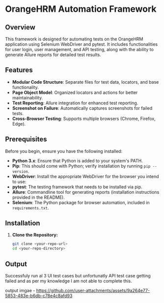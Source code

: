 # OrangeHRM Automation Framework

## Overview

This framework is designed for automating tests on the OrangeHRM application using Selenium WebDriver and pytest. 
It includes functionalities for user login, user management, and API testing, 
along with the ability to generate Allure reports for detailed test results.

## Features

- **Modular Code Structure**: Separate files for test data, locators, and base functionality.
- **Page Object Model**: Organized locators and actions for better maintainability.
- **Test Reporting**: Allure integration for enhanced test reporting.
- **Screenshot on Failure**: Automatically captures screenshots for failed tests.
- **Cross-Browser Testing**: Supports multiple browsers (Chrome, Firefox, Edge).

## Prerequisites

Before you begin, ensure you have the following installed:

- **Python 3.x**: Ensure that Python is added to your system's PATH.
- **Pip**: This should come with Python; verify installation by running `pip --version`.
- **WebDriver**: Install the appropriate WebDriver for the browser you intend to use: 
- **pytest**: The testing framework that needs to be installed via pip.
- **Allure**: Commandline tool for generating reports (installation instructions provided in the README).
- **Selenium**: The Python package for browser automation, included in `requirements.txt`.


## Installation

1. **Clone the Repository:**
   ```bash
   git clone <your-repo-url>
   cd <your-repo-directory>

## Output
Successfuly run al 3 UI test cases but unfortunatly API test case getting failed and as per my knowledge I am not able to complete this.

output imgae - https://github.com/user-attachments/assets/9a264e77-5853-483e-b6db-c78e4c8afd93

